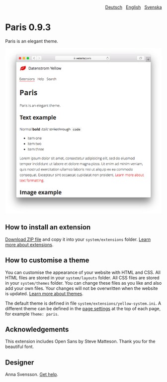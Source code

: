 <p align="right"><a href="README-de.md">Deutsch</a> &nbsp; <a href="README.md">English</a> &nbsp; <a href="README-sv.md">Svenska</a></p>

# Paris 0.9.3

Paris is an elegant theme.

<p align="center"><img src="SCREENSHOT.png" alt="Screenshot"></p>

## How to install an extension

[Download ZIP file](https://github.com/annaesvensson/yellow-paris/archive/refs/heads/main.zip) and copy it into your `system/extensions` folder. [Learn more about extensions](https://github.com/annaesvensson/yellow-update).

## How to customise a theme

You can customise the appearance of your website with HTML and CSS. All HTML files are stored in your `system/layouts` folder. All CSS files are stored in your `system/themes` folder. You can change these files as you like and also add your own files. Your changes will not be overwritten when the website is updated. [Learn more about themes](https://datenstrom.se/yellow/help/how-to-customise-a-theme).

The default theme is defined in file `system/extensions/yellow-system.ini`. A different theme can be defined in the [page settings](https://github.com/annaesvensson/yellow-core#settings-page) at the top of each page, for example `Theme: paris`.

## Acknowledgements

This extension includes Open Sans by Steve Matteson. Thank you for the beautiful font.

## Designer

Anna Svensson. [Get help](https://datenstrom.se/yellow/help/).
